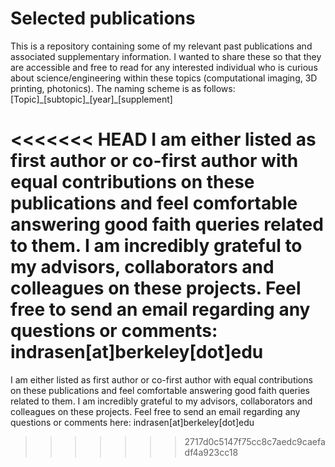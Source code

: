 # Selected publications

This is a repository containing some of my relevant past publications and associated supplementary information. I wanted to share these so that they are accessible and free to read for any interested individual who is curious about science/engineering within these topics (computational imaging, 3D printing, photonics). The naming scheme is as follows:
[Topic]\_[subtopic]\_[year]\_[supplement]
	
<<<<<<< HEAD
I am either listed as first author or co-first author with equal contributions on these publications and feel comfortable answering good faith queries related to them. I am incredibly grateful to my advisors, collaborators and colleagues on these projects. Feel free to send an email regarding any questions or comments: indrasen[at]berkeley[dot]edu
=======
I am either listed as first author or co-first author with equal contributions on these publications and feel comfortable answering good faith queries related to them. I am incredibly grateful to my advisors, collaborators and colleagues on these projects. Feel free to send an email regarding any questions or comments here: indrasen[at]berkeley[dot]edu
>>>>>>> 2717d0c5147f75cc8c7aedc9caefadf4a923cc18
